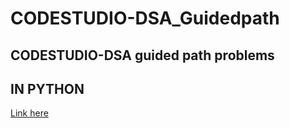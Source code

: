 # CODESTUDIO-DSA_Guidedpath
## CODESTUDIO-DSA guided path problems
## IN PYTHON 

[Link here](https://www.codingninjas.com/codestudio/guided-paths/data-structures-algorithms)
